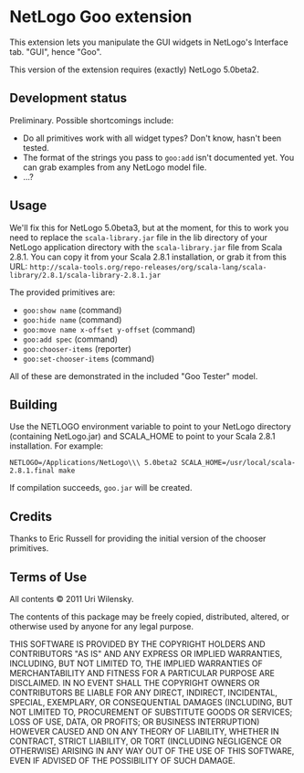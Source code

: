 # NetLogo Goo extension

This extension lets you manipulate the GUI widgets in NetLogo's Interface tab.  "GUI", hence "Goo".

This version of the extension requires (exactly) NetLogo 5.0beta2.

## Development status

Preliminary.  Possible shortcomings include:

 * Do all primitives work with all widget types?  Don't know, hasn't been tested.
 * The format of the strings you pass to `goo:add` isn't documented yet. You can grab examples from any NetLogo model file.
 * ...?

## Usage

We'll fix this for NetLogo 5.0beta3, but at the moment, for this to work you need to replace the `scala-library.jar` file in the lib directory of your NetLogo application directory with the `scala-library.jar` file from Scala 2.8.1.  You can copy it from your Scala 2.8.1 installation, or grab it from this URL: `http://scala-tools.org/repo-releases/org/scala-lang/scala-library/2.8.1/scala-library-2.8.1.jar`

The provided primitives are:

 * `goo:show name` (command)
 * `goo:hide name` (command)
 * `goo:move name x-offset y-offset` (command)
 * `goo:add spec` (command)
 * `goo:chooser-items` (reporter)
 * `goo:set-chooser-items` (command)

All of these are demonstrated in the included "Goo Tester" model.

## Building

Use the NETLOGO environment variable to point to your NetLogo directory (containing NetLogo.jar) and SCALA_HOME to point to your Scala 2.8.1 installation.  For example:

    NETLOGO=/Applications/NetLogo\\\ 5.0beta2 SCALA_HOME=/usr/local/scala-2.8.1.final make

If compilation succeeds, `goo.jar` will be created.

## Credits

Thanks to Eric Russell for providing the initial version of the chooser primitives.

## Terms of Use

All contents © 2011 Uri Wilensky.

The contents of this package may be freely copied, distributed, altered, or otherwise used by anyone for any legal purpose.

THIS SOFTWARE IS PROVIDED BY THE COPYRIGHT HOLDERS AND CONTRIBUTORS "AS IS" AND ANY EXPRESS OR IMPLIED WARRANTIES, INCLUDING, BUT NOT LIMITED TO, THE IMPLIED WARRANTIES OF MERCHANTABILITY AND FITNESS FOR A PARTICULAR PURPOSE ARE DISCLAIMED.  IN NO EVENT SHALL THE COPYRIGHT OWNERS OR CONTRIBUTORS BE LIABLE FOR ANY DIRECT, INDIRECT, INCIDENTAL, SPECIAL, EXEMPLARY, OR CONSEQUENTIAL DAMAGES (INCLUDING, BUT NOT LIMITED TO, PROCUREMENT OF SUBSTITUTE GOODS OR SERVICES; LOSS OF USE, DATA, OR PROFITS; OR BUSINESS INTERRUPTION) HOWEVER CAUSED AND ON ANY THEORY OF LIABILITY, WHETHER IN CONTRACT, STRICT LIABILITY, OR TORT (INCLUDING NEGLIGENCE OR OTHERWISE) ARISING IN ANY WAY OUT OF THE USE OF THIS SOFTWARE, EVEN IF ADVISED OF THE POSSIBILITY OF SUCH DAMAGE.
